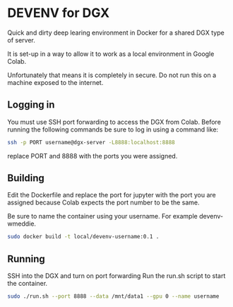 # DEVENV for DGX

Quick and dirty deep learing environment in Docker for a shared DGX type of 
server.

It is set-up in a way to allow it to work as a local environment in Google 
Colab.

Unfortunately that means it is completely in secure.  Do not run this on a 
machine exposed to the internet.

## Logging in

You must use SSH port forwarding to access the DGX from Colab.  Before
running the following commands be sure to log in using a command like:

```bash
ssh -p PORT username@dgx-server -L8888:localhost:8888
```

replace PORT and 8888 with the ports you were assigned.

## Building

Edit the Dockerfile and replace the port for jupyter with the port you are
assigned because Colab expects the port number to be the same.

Be sure to name the container using your username.  For example devenv-wmeddie.

```bash
sudo docker build -t local/devenv-username:0.1 .
```

## Running

SSH into the DGX and turn on port forwarding 
Run the run.sh script to start the container.

```bash
sudo ./run.sh --port 8888 --data /mnt/data1 --gpu 0 --name username
```
